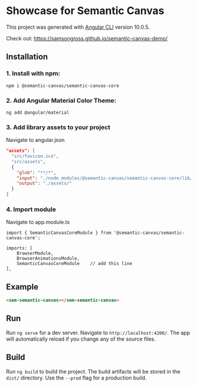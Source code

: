 # Showcase for Semantic Canvas
This project was generated with [Angular CLI](https://github.com/angular/angular-cli) version 10.0.5.

Check out: https://samsongross.github.io/semantic-canvas-demo/ 

## Installation

### 1. Install with npm:

```
npm i @semantic-canvas/semantic-canvas-core
```

### 2. Add Angular Material Color Theme:

```
ng add @angular/material
```

### 3. Add library assets to your project

Navigate to angular.json
```json
"assets": [
  "src/favicon.ico",
  "src/assets",
  {
    "glob": "**/*",
    "input": "./node_modules/@semantic-canvas/semantic-canvas-core/lib/assets",
    "output": "./assets/"
  }
]
```

### 4. Import module

Navigate to app.module.ts
```
import { SemanticCanvasCoreModule } from '@semantic-canvas/semantic-canvas-core';
```

```
imports: [
    BrowserModule,
    BrowserAnimationsModule,
    SemanticCanvasCoreModule    // add this line
],
```

## Example

```html
<sem-semantic-canvas></sem-semantic-canvas>
```

## Run

Run `ng serve` for a dev server. Navigate to `http://localhost:4200/`. The app will automatically reload if you change any of the source files.

## Build

Run `ng build` to build the project. The build artifacts will be stored in the `dist/` directory. Use the `--prod` flag for a production build.
